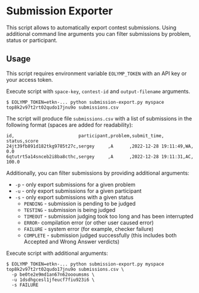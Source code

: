 # Submission Exporter

This script allows to automatically export contest submissions. Using additional command line arguments you can filter submissions by problem, status or participant.

## Usage

This script requires environment variable `EOLYMP_TOKEN` with an API key or your access token.

Execute script with `space-key`, `contest-id` and `output-filename` arguments.

```shell
$ EOLYMP_TOKEN=etkn-... python submission-export.py myspace top8k2v97t2rt02qudo17jnu9o submissions.csv
```

The script will produce file `submissions.csv` with a list of submissions in the following format (spaces are added for readability):

```
id,                        participant,problem,submit_time,        status,score
24jt39fb891d182tkg9785t27c,sergey     ,A      ,2022-12-28 19:11:49,WA,    0.0
6qtutrt5a14snceb2i8ba8cthc,sergey     ,A      ,2022-12-28 19:11:31,AC,    100.0
```

Additionally, you can filter submissions by providing additional arguments:

- `-p` - only export submissions for a given problem
- `-u` - only export submissions for a given participant
- `-s` - only export submissions with a given status
  - `PENDING` - submission is pending to be judged
  - `TESTING` - submission is being judged
  - `TIMEOUT` - submission judging took too long and has been interrupted
  - `ERROR`- compilation error (or other user caused error)
  - `FAILURE` - system error (for example, checker failure)
  - `COMPLETE` - submission judged successfully (this includes both Accepted and Wrong Answer verdicts)

Execute script with additional arguments:

```shell
$ EOLYMP_TOKEN=etkn-... python submission-export.py myspace top8k2v97t2rt02qudo17jnu9o submissions.csv \
  -p be0te2e9md1an67n62oooumsms \
  -u 1dsdhgcesl1jfeucf7fiu923i6 \
  -s FAILURE
```
